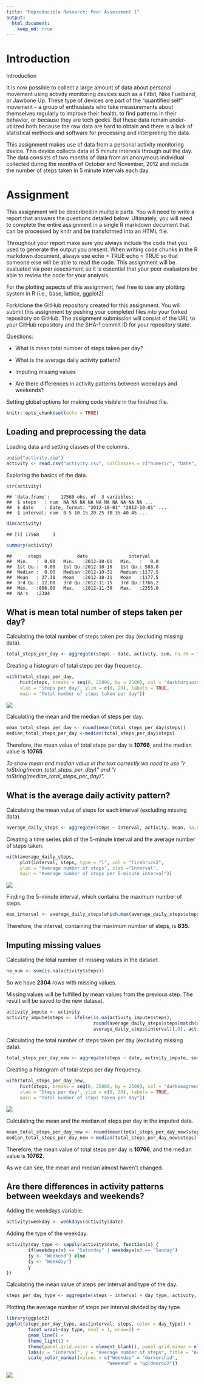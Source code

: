 ```yaml
---
title: "Reproducible Research: Peer Assessment 1"
output: 
  html_document:
    keep_md: true
---
```




# Introduction

Introduction

It is now possible to collect a large amount of data about personal movement using activity monitoring devices such as a Fitbit, Nike Fuelband, or Jawbone Up. These type of devices are part of the “quantified self” movement – a group of enthusiasts who take measurements about themselves regularly to improve their health, to find patterns in their behavior, or because they are tech geeks. But these data remain under-utilized both because the raw data are hard to obtain and there is a lack of statistical methods and software for processing and interpreting the data.

This assignment makes use of data from a personal activity monitoring device. This device collects data at 5 minute intervals through out the day. The data consists of two months of data from an anonymous individual collected during the months of October and November, 2012 and include the number of steps taken in 5 minute intervals each day.

# Assignment
This assignment will be described in multiple parts. You will need to write a report that answers the questions detailed below. Ultimately, you will need to complete the entire assignment in a single R markdown document that can be processed by knitr and be transformed into an HTML file.

Throughout your report make sure you always include the code that you used to generate the output you present. When writing code chunks in the R markdown document, always use 
echo = TRUE
echo = TRUE so that someone else will be able to read the code. This assignment will be evaluated via peer assessment so it is essential that your peer evaluators be able to review the code for your analysis.

For the plotting aspects of this assignment, feel free to use any plotting system in R (i.e., base, lattice, ggplot2)

Fork/clone the GitHub repository created for this assignment. You will submit this assignment by pushing your completed files into your forked repository on GitHub. The assignment submission will consist of the URL to your GitHub repository and the SHA-1 commit ID for your repository state.

Questions:

* What is mean total number of steps taken per day?

* What is the average daily activity pattern?

* Imputing missing values

* Are there differences in activity patterns between weekdays and weekends?


Setting global options for making code visible in the finished file.

```r
knitr::opts_chunk$set(echo = TRUE)
```

## Loading and preprocessing the data

Loading data and setting classes of the columns.

```r
unzip("activity.zip")
activity <- read.csv("activity.csv", colClasses = c("numeric", "Date", "numeric"))
```

Exploring the basics of the data.

```r
str(activity)
```

```
## 'data.frame':	17568 obs. of  3 variables:
##  $ steps   : num  NA NA NA NA NA NA NA NA NA NA ...
##  $ date    : Date, format: "2012-10-01" "2012-10-01" ...
##  $ interval: num  0 5 10 15 20 25 30 35 40 45 ...
```

```r
dim(activity)
```

```
## [1] 17568     3
```

```r
summary(activity)
```

```
##      steps             date               interval     
##  Min.   :  0.00   Min.   :2012-10-01   Min.   :   0.0  
##  1st Qu.:  0.00   1st Qu.:2012-10-16   1st Qu.: 588.8  
##  Median :  0.00   Median :2012-10-31   Median :1177.5  
##  Mean   : 37.38   Mean   :2012-10-31   Mean   :1177.5  
##  3rd Qu.: 12.00   3rd Qu.:2012-11-15   3rd Qu.:1766.2  
##  Max.   :806.00   Max.   :2012-11-30   Max.   :2355.0  
##  NA's   :2304
```

## What is mean total number of steps taken per day?

Calculating the total number of steps taken per day (excluding missing data).

```r
total_steps_per_day <- aggregate(steps ~ date, activity, sum, na.rm = TRUE)
```

Creating a histogram of total steps per day frequency.

```r
with(total_steps_per_day, 
     hist(steps, breaks = seq(0, 25000, by = 2500), col = "darkturquoise",
     xlab = "Steps per day", ylim = c(0, 20), labels = TRUE, 
     main = "Total number of steps taken per day"))
```

![](PA1_template_files/figure-html/hist_1-1.png)<!-- -->

Calculating the mean and the median of steps per day.

```r
mean_total_steps_per_day <- round(mean(total_steps_per_day$steps))
median_total_steps_per_day <-median(total_steps_per_day$steps)
```

Therefore, the mean value of total steps per day is **10766**, and the median value is **10765**.

*To show mean and median value in the text correctly we need to use "r toString(mean_total_steps_per_day)" and "r toString(median_total_steps_per_day)".*

## What is the average daily activity pattern?
Calculating the mean vulue of steps for each interval (excluding missing data).

```r
average_daily_steps <- aggregate(steps ~ interval, activity, mean, na.rm = TRUE)
```

Creating a time series plot of the 5-minute interval and the average number of steps taken.

```r
with(average_daily_steps, 
     plot(interval, steps, type = "l", col = "firebrick2",
     ylab = "Average number of steps", xlab ="Interval",
     main = "Average number of steps per 5-minute interval"))
```

![](PA1_template_files/figure-html/line_1-1.png)<!-- -->

Finding the 5-minute interval, which contains the maximum number of steps.

```r
max_interval <- average_daily_steps[which.max(average_daily_steps$steps), ]$interval
```

Therefore, the interval, containing the maximum number of steps, is **835**.

## Imputing missing values
Calculating the total number of missing values in the dataset.

```r
na_num <- sum(is.na(activity$steps))
```

So we have **2304** rows with missing values.

Missing values will be fulfilled by mean values from the previous step. The result will be saved to the new dataset.

```r
activity_impute <- activity
activity_impute$steps <- ifelse(is.na(activity_impute$steps),
                                round(average_daily_steps$steps[match(activity_impute$interval,
                                average_daily_steps$interval)],0), activity_impute$steps)
```


Calculating the total number of steps taken per day (excluding missing data).

```r
total_steps_per_day_new <- aggregate(steps ~ date, activity_impute, sum, na.rm = TRUE)
```

Creating a histogram of total steps per day frequency.

```r
with(total_steps_per_day_new, 
     hist(steps, breaks = seq(0, 25000, by = 2500), col = "darkseagreen",
     xlab = "Steps per day", ylim = c(0, 30), labels = TRUE, 
     main = "Total number of steps taken per day"))
```

![](PA1_template_files/figure-html/hist_2-1.png)<!-- -->

Culculating the mean and the median of steps per day in the imputed data.

```r
mean_total_steps_per_day_new <- round(mean(total_steps_per_day_new$steps))
median_total_steps_per_day_new <-median(total_steps_per_day_new$steps)
```

Therefore, the mean value of total steps per day is **10766**, and the median value is **10762**. 

As we can see, the mean and median almost haven't changed.

## Are there differences in activity patterns between weekdays and weekends?

Adding the weekdays variable.

```r
activity$weekday <- weekdays(activity$date)
```

Adding the type of the weekday.

```r
activity$day_type <- sapply(activity$date, function(x) {
        if(weekdays(x) == "Saturday" | weekdays(x) == "Sunday")
        {y <- "Weekend"} else 
        {y <- "Weekday"}
        y
}) 
```

Calculating the mean value of steps per interval and type of the day.

```r
steps_per_day_type <- aggregate(steps ~ interval + day_type, activity, mean, na.rm = TRUE)
```

Plotting the average number of steps per interval divided by day type.

```r
library(ggplot2)
ggplot(steps_per_day_type, aes(interval, steps, color = day_type)) +
        facet_wrap(~day_type, ncol = 1, nrow=2) + 
        geom_line() +
        theme_light() +
        theme(panel.grid.major = element_blank(), panel.grid.minor = element_blank(), legend.position = "none") +
        labs(x = "Interval", y = "Average number of steps", title = "Average daily steps by day type") +
        scale_color_manual(values = c("Weekday" = "darkorchid",
                                     "Weekend" = "goldenrod2"))
```

![](PA1_template_files/figure-html/ggplot_line-1.png)<!-- -->
